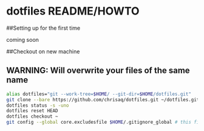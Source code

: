 # dotfiles README/HOWTO

##Setting up for the first time

coming soon

##Checkout on new machine
## WARNING: Will overwrite your files of the same name
```sh
alias dotfiles="git --work-tree=$HOME/ --git-dir=$HOME/dotfiles.git"
git clone --bare https://github.com/chrisaq/dotfiles.git ~/dotfiles.git
dotfiles status -s -uno
dotfiles reset HEAD
dotfiles checkout ~
git config --global core.excludesfile $HOME/.gitignore_global # this file was created on the initial setup
```
